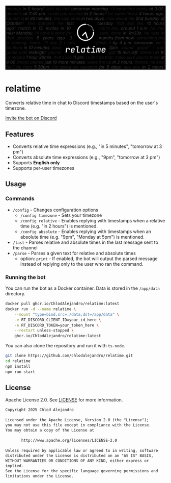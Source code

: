 ![relatime banner](https://raw.githubusercontent.com/chlodalejandro/relatime/master/assets/banner@0.5x.png)
# relatime
Converts relative time in chat to Discord timestamps based on the user's timezone.

[Invite the bot on Discord](https://discord.com/oauth2/authorize?client_id=1405466156063522937)

## Features
- Converts relative time expressions (e.g., "in 5 minutes", "tomorrow at 3 pm")
- Converts absolute time expressions (e.g., "9pm", "tomorrow at 3 pm")
- Supports **English only**
- Supports per-user timezones

## Usage

### Commands
* `/config` - Changes configuration options
  * `/config timezone` - Sets your timezone
  * `/config relative` - Enables replying with timestamps when a relative time (e.g. "in 2 hours") is mentioned.
  * `/config absolute` - Enables replying with timestamps when an absolute time (e.g. "9pm", "Monday at 5pm") is mentioned.
* `/last` - Parses relative and absolute times in the last message sent to the channel
* `/parse` - Parses a given text for relative and absolute times
  * option: `print` - If enabled, the bot will output the parsed message instead of replying only to the user who ran the command.

### Running the bot

You can run the bot as a Docker container. Data is stored in the `/app/data` directory.
```bash
docker pull ghcr.io/ChlodAlejandro/relatime:latest
docker run -d --name relatime \
    --mount "type=bind,src=./data,dst=/app/data" \
    -e RT_DISCORD_CLIENT_ID=your_id_here \
    -e RT_DISCORD_TOKEN=your_token_here \
    --restart unless-stopped \
    ghcr.io/ChlodAlejandro/relatime:latest
```

You can also clone the repository and run it with `ts-node`.
```bash
git clone https://github.com/chlodalejandro/relatime.git
cd relatime
npm install
npm run start
```

## License
Apache License 2.0. See [LICENSE](LICENSE) for more information.
```
Copyright 2025 Chlod Alejandro

Licensed under the Apache License, Version 2.0 (the "License");
you may not use this file except in compliance with the License.
You may obtain a copy of the License at

       http://www.apache.org/licenses/LICENSE-2.0

Unless required by applicable law or agreed to in writing, software
distributed under the License is distributed on an "AS IS" BASIS,
WITHOUT WARRANTIES OR CONDITIONS OF ANY KIND, either express or implied.
See the License for the specific language governing permissions and
limitations under the License.
```
